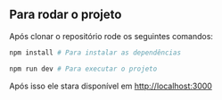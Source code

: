 
## Para rodar o projeto

Após clonar o repositório rode os seguintes comandos:

```bash
npm install # Para instalar as dependências

npm run dev # Para executar o projeto

```

Após isso ele stara disponível em  [http://localhost:3000](http://localhost:3000)
